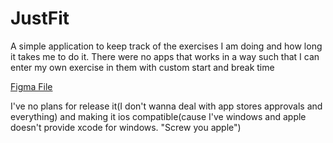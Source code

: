 # JustFit

A simple application to keep track of the exercises I am doing and how long it takes me to do it. There were no apps that works in a way such that I can enter my own exercise in them with custom start and break time

[Figma File](https://www.figma.com/file/VcSAZEPT9xtRvkyOsTiYBH/JustFit?type=design&node-id=0%3A1&mode=design&t=QTk7IrKFUNocC812-1)


I've no plans for release it(I don't wanna deal with app stores approvals and everything) and making it ios compatible(cause I've windows and apple doesn't provide xcode for windows. "Screw you apple")